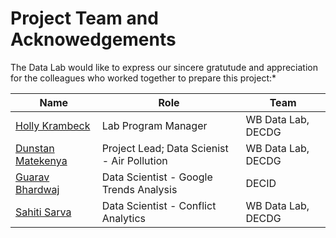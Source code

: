 # Project Team and Acknowedgements

The Data Lab would like to express our sincere gratutude and appreciation for the colleagues who worked together to prepare this project:*

| **Name**                                                   | **Role**                                       | **Team**           |
| ---------------------------------------------------------- | ---------------------------------------------- | ------------------ |
| [Holly Krambeck](mailto:hkrambeck%40worldbank.org)         | Lab Program Manager                              | WB Data Lab, DECDG |
| [Dunstan Matekenya](mailto:hkrambeck%40worldbank.org)      | Project Lead; Data Scienist - Air Pollution                            | WB Data Lab, DECDG |
| [Guarav Bhardwaj](mailto:gbhardwaj1%40worldbank.org)       | Data Scientist - Google Trends Analysis          | DECID        |
| [Sahiti Sarva](mailto:ssarva%40worldbank.org)              | Data Scientist - Conflict Analytics              | WB Data Lab, DECDG |
